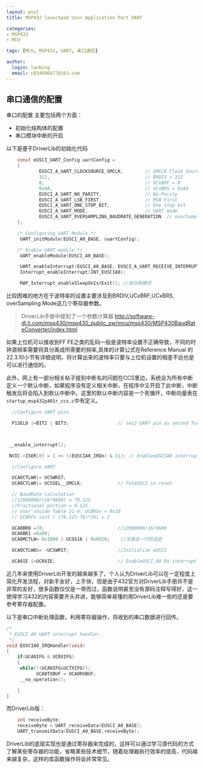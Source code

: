 ```yaml
---
layout: post
title: MSP432 launchpad User Application Port UART

categories:
- MSP432
- MCU

tags: [MCU, MSP432, UART, 串口通信]

author:
  login: lanbing
  email: c834606877@163.com
---
```


## 串口通信的配置


串口的配置 主要包括两个方面：
- 初始化结构体的配置
- 串口模块中断的开启

以下是基于DriverLib的初始化代码
```c
    const eUSCI_UART_Config uartConfig =
    {
            EUSCI_A_UART_CLOCKSOURCE_SMCLK,        // SMCLK Clock Source 48Mhz
            312,                                   // BRDIV = 312
            8,                                     // UCxBRF = 8
            0xAA,                                  // UCxBRS = 0xAA
            EUSCI_A_UART_NO_PARITY,                // No Parity
            EUSCI_A_UART_LSB_FIRST,                // MSB First
            EUSCI_A_UART_ONE_STOP_BIT,             // One stop bit
            EUSCI_A_UART_MODE,                     // UART mode
            EUSCI_A_UART_OVERSAMPLING_BAUDRATE_GENERATION  // overSampling Mode
    };

    /* Configuring UART Module */
     UART_initModule(EUSCI_A0_BASE, &uartConfig);

    /* Enable UART module */
     UART_enableModule(EUSCI_A0_BASE);

     UART_enableInterrupt(EUSCI_A0_BASE, EUSCI_A_UART_RECEIVE_INTERRUPT);
     Interrupt_enableInterrupt(INT_EUSCIA0);

     MAP_Interrupt_enableSleepOnIsrExit(); //低功耗模式
```

比较困难的地方在于波特率的设置主要涉及到BRDIV,UCxBRF,UCxBRS, overSampling Mode这几个寄存器参数。

> DriverLib手册中提到了一个参数计算器
> http://software-dl.ti.com/msp430/msp430_public_sw/mcu/msp430/MSP430BaudRateConverter/index.html

如果上位机可以接收到FF FE之类的乱码一般是波特率设置不正确导致，不同的时钟源频率需要将其分离成所需要的频率,具体的计算公式在Reference Manual 的22.3.10小节有详细说明，将计算出来的波特率只要与上位机设置的相差不远也是可以进行通信的。


此外，网上有一部分相关帖子提到中断名的问题在CCS里边，系统会为所有中断定义一个默认中断，如果程序没有定义相关中断，在程序中又开启了此中断，中断触发后将会陷入到默认中断中。这里的默认中断内容是一个死循环，中断向量表在`startup_msp432p401r_ccs.c`中有定义。


```c
  //Configure UART pins

  P1SEL0 |=BIT2 | BIT3;                  // set2-UART pin as second function



 __enable_interrupt();

 NVIC->ISER[0] = 1 << ((EUSCIA0_IRQn) & 31); // EnableeUSCIA0 interrupt in NVIC module

  //Configure UART

  UCA0CTLW0|= UCSWRST;
  UCA0CTLW0|= UCSSEL__SMCLK;             // PuteUSCI in reset

  // BaudRate calculation
  //12000000/(16*9600) = 78.125
  //Fractional portion = 0.125
  // User'sGuide Table 21-4: UCBRSx = 0x10
  // UCBRFx =int ( (78.125-78)*16) = 2

  UCA0BR0 =78;                           //12000000/16/9600
  UCA0BR1 =0x00;
  UCA0MCTLW= 0x1000 | UCOS16 | 0x0020;    //注意这一行的设定

  UCA0CTLW0&= ~UCSWRST;                  //Initialize eUSCI

  UCA0IE |=UCRXIE;                       // EnableUSCI_A0 RX interrupt
```

近几年来使用DriverLib开发的越来越多了，个人认为DriverLib可以在一定程度上简化开发流程，对新手友好，上手快，但是由于432官方对DriverLib手册并不是非常的友好，很多函数仅仅是一带而过，函数说明甚至没有源码注释写得好，这一使得学习432的内容需要齐头并进，能够简单易懂的用DriverLib难一些的还是要参考寄存器配置。

以下是串口中断处理函数，利用寄存器操作，将收到的串口数据进行回传。

```c
/*
 * EUSCI A0 UART interrupt handler.
 */
void EUSCIA0_IRQHandler(void)
{
    if(UCA0IFG & UCRXIFG)
    {
     while(!(UCA0IFG&UCTXIFG));
           UCA0TXBUF = UCA0RXBUF;
     __no_operation();

    }
}
```

而DriverLib版：
```c
    int receiveByte;
    receiveByte = UART_receiveData(EUSCI_A0_BASE);
    UART_transmitData(EUSCI_A0_BASE,receiveByte);
```

DriverLib的底层实现也是通过寄存器来完成的，这样可以通过学习源代码的方式了解某些寄存器的功能，省略某些技术细节，随着处理器执行效率的提高，代码越来越复杂，这样的库函数操作将会非常常见。


